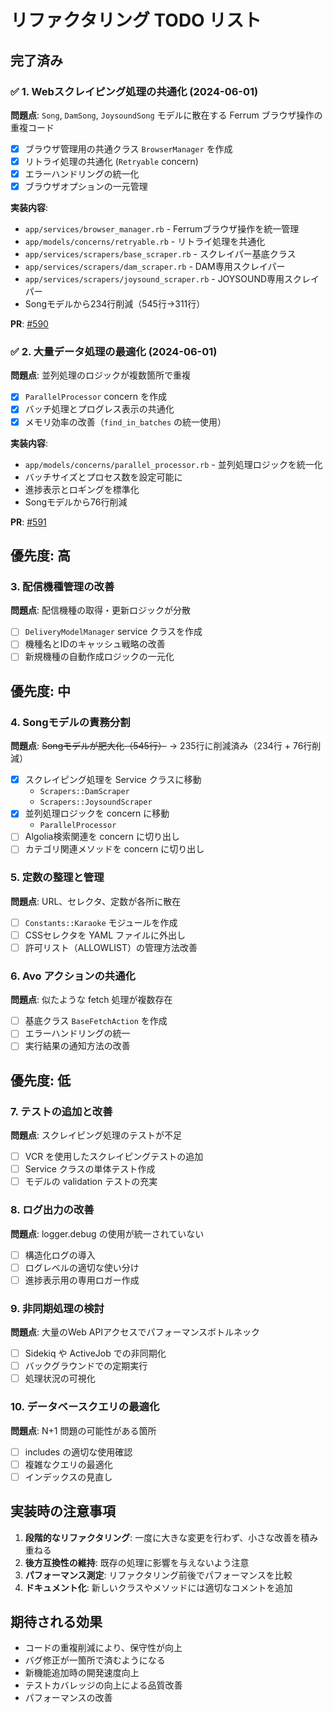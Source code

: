# リファクタリング TODO リスト

## 完了済み

### ✅ 1. Webスクレイピング処理の共通化 (2024-06-01)
**問題点**: `Song`, `DamSong`, `JoysoundSong` モデルに散在する Ferrum ブラウザ操作の重複コード
- [x] ブラウザ管理用の共通クラス `BrowserManager` を作成
- [x] リトライ処理の共通化 (`Retryable` concern)
- [x] エラーハンドリングの統一化
- [x] ブラウザオプションの一元管理

**実装内容**:
- `app/services/browser_manager.rb` - Ferrumブラウザ操作を統一管理
- `app/models/concerns/retryable.rb` - リトライ処理を共通化
- `app/services/scrapers/base_scraper.rb` - スクレイパー基底クラス
- `app/services/scrapers/dam_scraper.rb` - DAM専用スクレイパー
- `app/services/scrapers/joysound_scraper.rb` - JOYSOUND専用スクレイパー
- Songモデルから234行削減（545行→311行）

**PR**: [#590](https://github.com/shiroemons/touhou_karaoke_admin/pull/590)

### ✅ 2. 大量データ処理の最適化 (2024-06-01)
**問題点**: 並列処理のロジックが複数箇所で重複
- [x] `ParallelProcessor` concern を作成
- [x] バッチ処理とプログレス表示の共通化
- [x] メモリ効率の改善（`find_in_batches` の統一使用）

**実装内容**:
- `app/models/concerns/parallel_processor.rb` - 並列処理ロジックを統一化
- バッチサイズとプロセス数を設定可能に
- 進捗表示とロギングを標準化
- Songモデルから76行削減

**PR**: [#591](https://github.com/shiroemons/touhou_karaoke_admin/pull/591)

## 優先度: 高

### 3. 配信機種管理の改善
**問題点**: 配信機種の取得・更新ロジックが分散
- [ ] `DeliveryModelManager` service クラスを作成
- [ ] 機種名とIDのキャッシュ戦略の改善
- [ ] 新規機種の自動作成ロジックの一元化

## 優先度: 中

### 4. Songモデルの責務分割
**問題点**: ~~Songモデルが肥大化（545行）~~ → 235行に削減済み（234行 + 76行削減）
- [x] スクレイピング処理を Service クラスに移動
  - `Scrapers::DamScraper`
  - `Scrapers::JoysoundScraper`
- [x] 並列処理ロジックを concern に移動
  - `ParallelProcessor`
- [ ] Algolia検索関連を concern に切り出し
- [ ] カテゴリ関連メソッドを concern に切り出し

### 5. 定数の整理と管理
**問題点**: URL、セレクタ、定数が各所に散在
- [ ] `Constants::Karaoke` モジュールを作成
- [ ] CSSセレクタを YAML ファイルに外出し
- [ ] 許可リスト（ALLOWLIST）の管理方法改善

### 6. Avo アクションの共通化
**問題点**: 似たような fetch 処理が複数存在
- [ ] 基底クラス `BaseFetchAction` を作成
- [ ] エラーハンドリングの統一
- [ ] 実行結果の通知方法の改善

## 優先度: 低

### 7. テストの追加と改善
**問題点**: スクレイピング処理のテストが不足
- [ ] VCR を使用したスクレイピングテストの追加
- [ ] Service クラスの単体テスト作成
- [ ] モデルの validation テストの充実

### 8. ログ出力の改善
**問題点**: logger.debug の使用が統一されていない
- [ ] 構造化ログの導入
- [ ] ログレベルの適切な使い分け
- [ ] 進捗表示用の専用ロガー作成

### 9. 非同期処理の検討
**問題点**: 大量のWeb APIアクセスでパフォーマンスボトルネック
- [ ] Sidekiq や ActiveJob での非同期化
- [ ] バックグラウンドでの定期実行
- [ ] 処理状況の可視化

### 10. データベースクエリの最適化
**問題点**: N+1 問題の可能性がある箇所
- [ ] includes の適切な使用確認
- [ ] 複雑なクエリの最適化
- [ ] インデックスの見直し

## 実装時の注意事項

1. **段階的なリファクタリング**: 一度に大きな変更を行わず、小さな改善を積み重ねる
2. **後方互換性の維持**: 既存の処理に影響を与えないよう注意
3. **パフォーマンス測定**: リファクタリング前後でパフォーマンスを比較
4. **ドキュメント化**: 新しいクラスやメソッドには適切なコメントを追加

## 期待される効果

- コードの重複削減により、保守性が向上
- バグ修正が一箇所で済むようになる
- 新機能追加時の開発速度向上
- テストカバレッジの向上による品質改善
- パフォーマンスの改善
